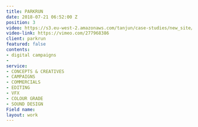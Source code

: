 ```yaml
---
title: PARKRUN
date: 2018-07-21 06:52:00 Z
position: 3
video: https://s3.eu-west-2.amazonaws.com/tanjun/case-studies/new_site/perception-vs-reality/reel
video-link: https://vimeo.com/277968386
client: parkrun
featured: false
contents:
- digital campaigns
- 
service:
- CONCEPTS & CREATIVES
- CAMPAIGNS
- COMMERCIALS
- EDITING
- VFX
- COLOUR GRADE
- SOUND DESIGN
Field name: 
layout: work
---
```


